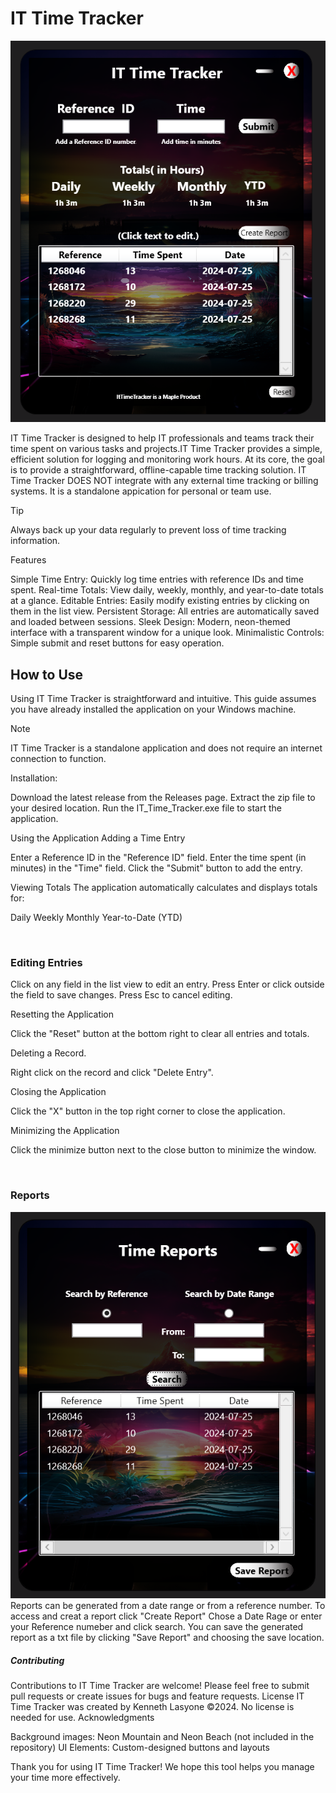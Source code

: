 # **IT Time Tracker**

![IT Time Tracker](https://github.com/kl3mta3/IT-Time-Tracker/blob/43a018c137347a4c981134d3d56a30201bb7c1ed/IT%20Time%20Tracker/images/mainui.png)

IT Time Tracker is designed to help IT professionals and teams track their time spent on various tasks and projects.IT Time Tracker provides a simple, efficient solution for logging and monitoring work hours.
At its core, the goal is to provide a straightforward, offline-capable time tracking solution.
IT Time Tracker DOES NOT integrate with any external time tracking or billing systems. It is a standalone appication for personal or team use.

>[!tip]
>Always back up your data regularly to prevent loss of time tracking information.

Features

Simple Time Entry: Quickly log time entries with reference IDs and time spent.
Real-time Totals: View daily, weekly, monthly, and year-to-date totals at a glance.
Editable Entries: Easily modify existing entries by clicking on them in the list view.
Persistent Storage: All entries are automatically saved and loaded between sessions.
Sleek Design: Modern, neon-themed interface with a transparent window for a unique look.
Minimalistic Controls: Simple submit and reset buttons for easy operation.

## **How to Use**
Using IT Time Tracker is straightforward and intuitive. This guide assumes you have already installed the application on your Windows machine.

>[!Note]
>IT Time Tracker is a standalone application and does not require an internet connection to function.

Installation:

Download the latest release from the Releases page.
Extract the zip file to your desired location.
Run the IT_Time_Tracker.exe file to start the application.

Using the Application
Adding a Time Entry

Enter a Reference ID in the "Reference ID" field.
Enter the time spent (in minutes) in the "Time" field.
Click the "Submit" button to add the entry.

Viewing Totals
The application automatically calculates and displays totals for:

Daily
Weekly
Monthly
Year-to-Date (YTD)

<br/>

### **Editing Entries**

Click on any field in the list view to edit an entry.
Press Enter or click outside the field to save changes.
Press Esc to cancel editing.

Resetting the Application

Click the "Reset" button at the bottom right to clear all entries and totals.

Deleting a Record.

Right click on the record and click "Delete Entry".

Closing the Application

Click the "X" button in the top right corner to close the application.

Minimizing the Application

Click the minimize button next to the close button to minimize the window.

<br/>

### **Reports**
![Reports ](https://github.com/kl3mta3/IT-Time-Tracker/blob/8b43709e75e40162a173865d59a456c6e4bf9ecf/IT%20Time%20Tracker/images/reportsui.png)
Reports can be generated from a date range or from a reference number. 
To access and creat a report click "Create Report" 
Chose a Date Rage or enter your Reference numeber and click search.
You can save the generated report as a txt file by clicking "Save Report" and choosing the save location.


##### **Contributing**


Contributions to IT Time Tracker are welcome! Please feel free to submit pull requests or create issues for bugs and feature requests.
License
IT Time Tracker was created by Kenneth Lasyone ©2024. No license is needed for use.
Acknowledgments

Background images: Neon Mountain and Neon Beach (not included in the repository)
UI Elements: Custom-designed buttons and layouts


Thank you for using IT Time Tracker! We hope this tool helps you manage your time more effectively.
